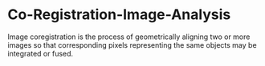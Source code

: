 # Co-Registration-Image-Analysis
Image coregistration is the process of geometrically aligning two or more
images so that corresponding pixels representing the same objects may be
integrated or fused.
